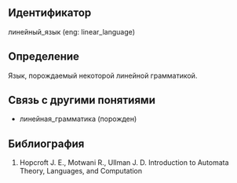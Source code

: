 ## Идентификатор

линейный_язык (eng: linear_language)

## Определение

Язык, порождаемый некоторой линейной грамматикой.

## Связь с другими понятиями

* линейная_грамматика (порожден)

## Библиография

1. Hopcroft J. E., Motwani R., Ullman J. D. Introduction to Automata Theory, Languages, and Computation